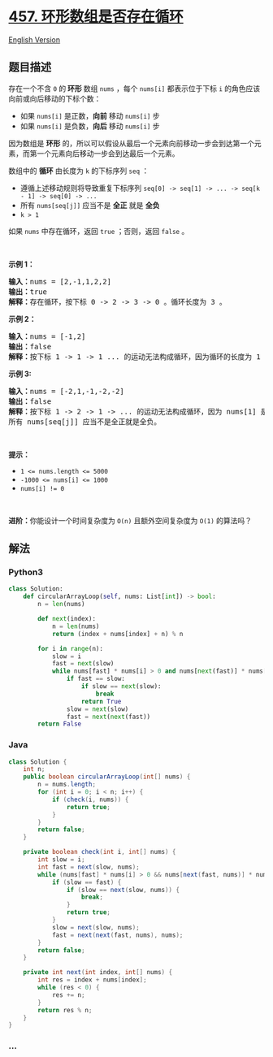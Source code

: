 # [457. 环形数组是否存在循环](https://leetcode-cn.com/problems/circular-array-loop)

[English Version](/solution/0400-0499/0457.Circular%20Array%20Loop/README_EN.md)

## 题目描述

<!-- 这里写题目描述 -->

<p>存在一个不含 <code>0</code> 的<strong> 环形 </strong>数组 <code>nums</code> ，每个 <code>nums[i]</code> 都表示位于下标 <code>i</code> 的角色应该向前或向后移动的下标个数：</p>

<ul>
	<li>如果 <code>nums[i]</code> 是正数，<strong>向前</strong> 移动 <code>nums[i]</code> 步</li>
	<li>如果 <code>nums[i]</code> 是负数，<strong>向后</strong> 移动 <code>nums[i]</code> 步</li>
</ul>

<p>因为数组是 <strong>环形</strong> 的，所以可以假设从最后一个元素向前移动一步会到达第一个元素，而第一个元素向后移动一步会到达最后一个元素。</p>

<p>数组中的 <strong>循环</strong> 由长度为 <code>k</code> 的下标序列 <code>seq</code> ：</p>

<ul>
	<li>遵循上述移动规则将导致重复下标序列 <code>seq[0] -> seq[1] -> ... -> seq[k - 1] -> seq[0] -> ...</code></li>
	<li>所有 <code>nums[seq[j]]</code> 应当不是 <strong>全正</strong> 就是 <strong>全负</strong></li>
	<li><code>k > 1</code></li>
</ul>

<p>如果 <code>nums</code> 中存在循环，返回 <code>true</code> ；否则，返回<em> </em><code>false</code><em> </em>。</p>

<p> </p>

<p><strong>示例 1：</strong></p>

<pre>
<strong>输入：</strong>nums = [2,-1,1,2,2]
<strong>输出：</strong>true
<strong>解释：</strong>存在循环，按下标 0 -> 2 -> 3 -> 0 。循环长度为 3 。
</pre>

<p><strong>示例 2：</strong></p>

<pre>
<strong>输入：</strong>nums = [-1,2]
<strong>输出：</strong>false
<strong>解释：</strong>按下标 1 -> 1 -> 1 ... 的运动无法构成循环，因为循环的长度为 1 。根据定义，循环的长度必须大于 1 。
</pre>

<p><strong>示例 3:</strong></p>

<pre>
<strong>输入：</strong>nums = [-2,1,-1,-2,-2]
<strong>输出：</strong>false
<strong>解释：</strong>按下标 1 -> 2 -> 1 -> ... 的运动无法构成循环，因为 nums[1] 是正数，而 nums[2] 是负数。
所有 nums[seq[j]] 应当不是全正就是全负。</pre>

<p> </p>

<p><strong>提示：</strong></p>

<ul>
	<li><code>1 <= nums.length <= 5000</code></li>
	<li><code>-1000 <= nums[i] <= 1000</code></li>
	<li><code>nums[i] != 0</code></li>
</ul>

<p> </p>

<p><strong>进阶：</strong>你能设计一个时间复杂度为 <code>O(n)</code> 且额外空间复杂度为 <code>O(1)</code> 的算法吗？</p>


## 解法

<!-- 这里可写通用的实现逻辑 -->

<!-- tabs:start -->

### **Python3**

<!-- 这里可写当前语言的特殊实现逻辑 -->

```python
class Solution:
    def circularArrayLoop(self, nums: List[int]) -> bool:
        n = len(nums)

        def next(index):
            n = len(nums)
            return (index + nums[index] + n) % n

        for i in range(n):
            slow = i
            fast = next(slow)
            while nums[fast] * nums[i] > 0 and nums[next(fast)] * nums[i] > 0:
                if fast == slow:
                    if slow == next(slow):
                        break
                    return True
                slow = next(slow)
                fast = next(next(fast))
        return False
```

### **Java**

<!-- 这里可写当前语言的特殊实现逻辑 -->

```java
class Solution {
    int n;
    public boolean circularArrayLoop(int[] nums) {
        n = nums.length;
        for (int i = 0; i < n; i++) {
            if (check(i, nums)) {
                return true;
            }
        }
        return false;
    }

    private boolean check(int i, int[] nums) {
        int slow = i;
        int fast = next(slow, nums);
        while (nums[fast] * nums[i] > 0 && nums[next(fast, nums)] * nums[i] > 0) {
            if (slow == fast) {
                if (slow == next(slow, nums)) {
                    break;
                }
                return true;
            }
            slow = next(slow, nums);
            fast = next(next(fast, nums), nums);
        }
        return false;
    }

    private int next(int index, int[] nums) {
        int res = index + nums[index];
        while (res < 0) {
            res += n;
        }
        return res % n;
    }
}
```

### **...**

```

```

<!-- tabs:end -->
